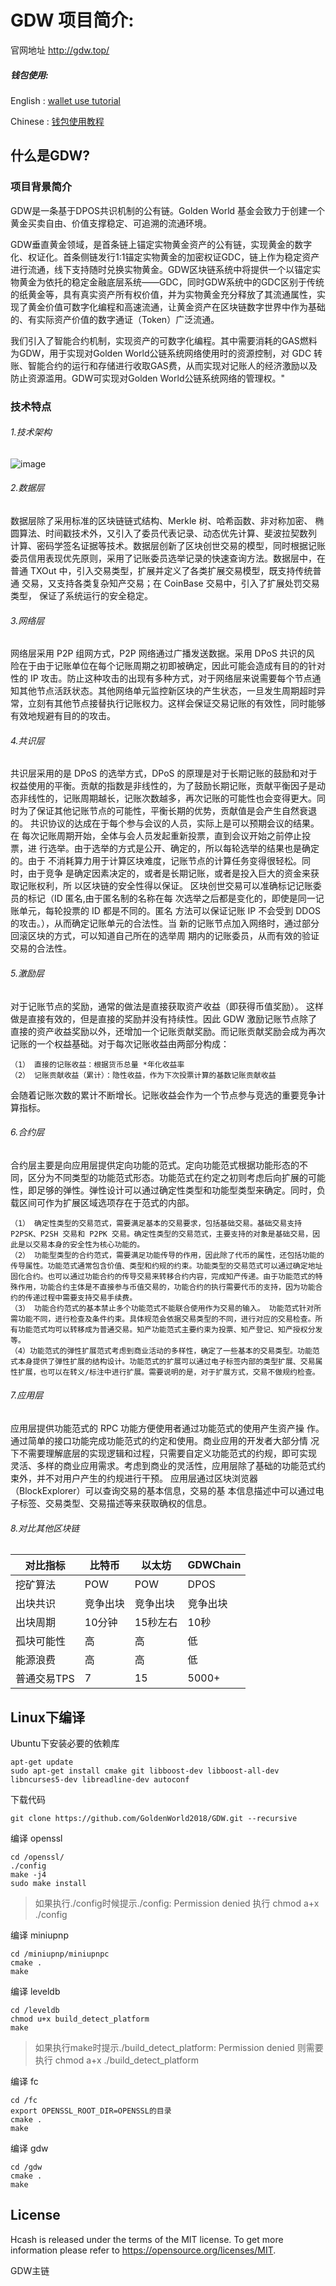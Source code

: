 GDW 项目简介:
=====================================

官网地址 http://gdw.top/


##### 钱包使用:


English : [wallet use tutorial](https://github.com/GoldenWorld2018/GDW/blob/master/gdw_project/API%20interface/gdw-docs%201.2.0%20documentation.pdf)


Chinese : [钱包使用教程](https://github.com/GoldenWorld2018/GDW/blob/master/gdw_project/API%20interface/gdw-docs%201.2.0%20documentation.pdf)


什么是GDW?
--------------
### 项目背景简介

GDW是一条基于DPOS共识机制的公有链。Golden World 基金会致力于创建一个黄金买卖自由、价值支撑稳定、可追溯的流通环境。

GDW垂直黄金领域，是首条链上锚定实物黄金资产的公有链，实现黄金的数字化、权证化。首条侧链发行1:1锚定实物黄金的加密权证GDC，链上作为稳定资产进行流通，线下支持随时兑换实物黄金。GDW区块链系统中将提供一个以锚定实物黄金为依托的稳定金融底层系统——GDC，同时GDW系统中的GDC区别于传统的纸黄金等，具有真实资产所有权价值，并为实物黄金充分释放了其流通属性，实现了黄金价值可数字化编程和高速流通，让黄金资产在区块链数字世界中作为基础的、有实际资产价值的数字通证（Token）广泛流通。

我们引入了智能合约机制，实现资产的可数字化编程。其中需要消耗的GAS燃料为GDW，用于实现对Golden World公链系统网络使用时的资源控制，对 GDC 转账、智能合约的运行和存储进行收取GAS费，从而实现对记账人的经济激励以及防止资源滥用。GDW可实现对Golden World公链系统网络的管理权。"

### 技术特点
###### 1.技术架构

![image](https://raw.githubusercontent.com/GoldenWorld2018/GDW/master/gdw_project/picture/1.png)

###### 2.数据层
数据层除了采用标准的区块链链式结构、Merkle 树、哈希函数、非对称加密、
椭圆算法、时间戳技术外，又引入了委员代表记录、动态优先计算、斐波拉契数列
计算、密码学签名证据等技术。数据层创新了区块创世交易的模型，同时根据记账
委员信用表现优先原则，采用了记账委员选举记录的快速查询方法。数据层中，在
普通 TXOut 中，引入交易类型，扩展并定义了各类扩展交易模型，既支持传统普通
交易，又支持各类复杂知产交易；在 CoinBase 交易中，引入了扩展处罚交易类型，
保证了系统运行的安全稳定。

###### 3.网络层
网络层采用 P2P 组网方式，P2P 网络通过广播发送数据。采用 DPoS 共识的风
险在于由于记账单位在每个记账周期之初即被确定，因此可能会造成有目的的针对
性的 IP 攻击。防止这种攻击的出现有多种方式，对于网络层来说需要每个节点通
知其他节点活跃状态。其他网络单元监控新区块的产生状态，一旦发生周期超时异
常，立刻有其他节点接替执行记账权力。这样会保证交易记账的有效性，同时能够
有效地规避有目的的攻击。

###### 4.共识层
共识层采用的是 DPoS 的选举方式，DPoS 的原理是对于长期记账的鼓励和对于
权益使用的平衡。贡献的指数是非线性的，为了鼓励长期记账，贡献平衡因子是动
态非线性的，记账周期越长，记账次数越多，再次记账的可能性也会变得更大。同
时为了保证其他记账节点的可能性，平衡长期的优势，贡献值是会产生自然衰退的。
共识协议的达成在于每个参与会议的人员，实际上是可以预期会议的结果。在
每次记账周期开始，全体与会人员发起重新投票，直到会议开始之前停止投票，进
行选举。由于选举的方式是公开、确定的，所以每轮选举的结果也是确定的。由于
不消耗算力用于计算区块难度，记账节点的计算任务变得很轻松。同时，由于竞争
是确定因素决定的，或者是长期记账，或者是投入巨大的资金来获取记账权利，所
以区块链的安全性得以保证。
区块创世交易可以准确标记记账委员的标记（ID 匿名,由于匿名制的名称在每
次选举之后都是变化的，即使是同一记账单元，每轮投票的 ID 都是不同的。匿名
方法可以保证记账 IP 不会受到 DDOS 的攻击。），从而确定记账单元的合法性。当
新的记账节点加入网络时，通过部分回滚区块的方式，可以知道自己所在的选举周
期内的记账委员，从而有效的验证交易的合法性。

###### 5.激励层
对于记账节点的奖励，通常的做法是直接获取资产收益（即获得币值奖励）。
这样做是直接有效的，但是直接的奖励并没有持续性。因此 GDW 激励记账节点除了
直接的资产收益奖励以外，还增加一个记账贡献奖励。而记账贡献奖励会成为再次
记账的一个权益基础。对于每次记账收益由两部分构成：

    （1） 直接的记账收益：根据货币总量 *年化收益率
    （2） 记账贡献收益（累计）：隐性收益，作为下次投票计算的基数记账贡献收益
    
会随着记账次数的累计不断增长。记账收益会作为一个节点参与竞选的重要竞争计
算指标。

###### 6.合约层
合约层主要是向应用层提供定向功能的范式。定向功能范式根据功能形态的不
同，区分为不同类型的功能范式形态。功能范式在约定之初则考虑后向扩展的可能
性，即足够的弹性。弹性设计可以通过确定性类型和功能型类型来确定。同时，负
载区间可作为扩展区域选项存在于范式的内部。

    （1） 确定性类型的交易范式，需要满足基本的交易要求，包括基础交易。基础交易支持 P2PSK、P2SH 交易和 P2PK 交易。确定性类型的交易范式，主要支持的对象是基础交易，因此是以交易本身的安全性为核心功能的。
    （2） 功能型类型的合约范式，需要满足功能传导的作用，因此除了代币的属性，还包括功能的传导属性。功能范式通常包含价值、类型和约规的约束。功能类型的交易范式可以通过确定地址固化合约。也可以通过功能合约的传导交易来转移合约内容，完成知产传递。由于功能范式的特殊作用，功能合约主体是不直接参与币值交易的，功能合约的执行需要代币的支持，因为功能合约的传递过程中需要支持交易手续费。
    （3） 功能合约范式的基本禁止多个功能范式不能联合使用作为交易的输入。 功能范式针对所需功能不同，进行检查及条件约束。具体规范会依据交易类型的不同，进行对应的交易检查。所有功能范式均可以转移成为普通交易。知产功能范式主要约束为投票、知产登记、知产授权分发等。
    （4）功能范式的弹性扩展范式考虑到商业活动的多样性，确定了一些基本的交易类型。功能范式本身提供了弹性扩展的结构设计。功能范式的扩展可以通过电子标签内部的类型扩展、交易属性扩展，也可以在转义/标注中进行扩展。需要说明的是，对于扩展方式，交易不做规约检查。

###### 7.应用层
应用层提供功能范式的 RPC 功能方便使用者通过功能范式的使用产生资产操
作。通过简单的接口功能完成功能范式的约定和使用。商业应用的开发者大部分情
况下不需要理解底层的实现逻辑和过程，只需要自定义功能范式的约规，即可实现
灵活、多样的商业应用需求。考虑到商业的灵活性，应用层除了基础的功能范式约
束外，并不对用户产生的约规进行干预。
应用层通过区块浏览器（BlockExplorer）可以查询交易的基本信息，交易的基
本信息描述中可以通过电子标签、交易类型、交易描述等来获取确权的信息。

###### 8.对比其他区块链

对比指标| 比特币 | 以太坊| GDWChain
---|---|---|---|
挖矿算法 | POW | POW| DPOS | 
出块共识 | 竞争出块| 竞争出块 |竞争出块 | 
出块周期 | 10分钟| 15秒左右 | 10秒 | 
孤块可能性 | 高 | 高 | 低 | 
能源浪费 | 高 | 高 | 低 | 
普通交易TPS | 7| 15 | 5000+ | 


Linux下编译
-------------------

Ubuntu下安装必要的依赖库

```
apt-get update
sudo apt-get install cmake git libboost-dev libboost-all-dev libncurses5-dev libreadline-dev autoconf
```

下载代码

```
git clone https://github.com/GoldenWorld2018/GDW.git --recursive
```

编译 openssl

```
cd /openssl/
./config
make -j4
sudo make install
```
> 如果执行./config时候提示./config: Permission denied 执行 chmod a+x ./config

编译 miniupnp

```
cd /miniupnp/miniupnpc
cmake .
make
```

编译 leveldb

```
cd /leveldb
chmod u+x build_detect_platform
make
```
> 如果执行make时提示./build_detect_platform: Permission denied 则需要执行 chmod a+x ./build_detect_platform

编译 fc

```
cd /fc
export OPENSSL_ROOT_DIR=OPENSSL的目录
cmake .
make
```

编译 gdw

```
cd /gdw
cmake .
make
```

License
-------

Hcash is released under the terms of the MIT license. To get more information please refer to  https://opensource.org/licenses/MIT.

GDW主链